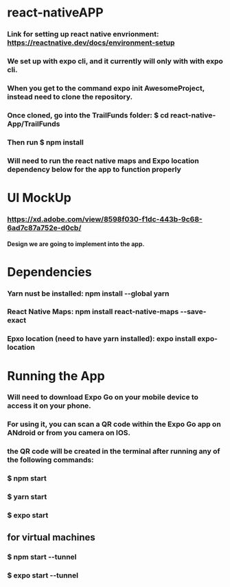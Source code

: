 # react-nativeAPP

### Link for setting up react native envrionment: https://reactnative.dev/docs/environment-setup 
### We set up with expo cli, and it currently will only with with expo cli. 
### When you get to the command expo init AwesomeProject, instead need to clone the repository.
### Once cloned, go into the TrailFunds folder: $ cd react-native-App/TrailFunds
### Then run $ npm install
### Will need to run the react native maps and Expo location dependency below for the app to function properly

# UI MockUp
### https://xd.adobe.com/view/8598f030-f1dc-443b-9c68-6ad7c87a752e-d0cb/ 
#### Design we are going to implement into the app.

# Dependencies
### Yarn nust be installed: npm install --global yarn
### React Native Maps: npm install react-native-maps --save-exact
### Epxo location (need to have yarn installed): expo install expo-location

# Running the App
### Will need to download Expo Go on your mobile device to access it on your phone. 
### For using it, you can scan a QR code within the Expo Go app on ANdroid or from you camera on IOS.
### the QR code will be created in the terminal after running any of the following commands:
### $ npm start 
### $ yarn start
### $ expo start 

## for virtual machines
### $ npm start --tunnel
### $ expo start --tunnel 
